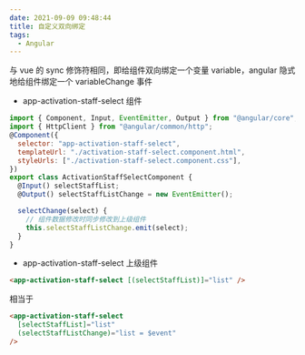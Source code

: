```yaml
---
date: 2021-09-09 09:48:44
title: 自定义双向绑定
tags:
  - Angular
---
```


与 vue 的 sync 修饰符相同，即给组件双向绑定一个变量 variable，angular 隐式地给组件绑定一个 variableChange 事件

- app-activation-staff-select 组件

```js
import { Component, Input, EventEmitter, Output } from "@angular/core";
import { HttpClient } from "@angular/common/http";
@Component({
  selector: "app-activation-staff-select",
  templateUrl: "./activation-staff-select.component.html",
  styleUrls: ["./activation-staff-select.component.css"],
})
export class ActivationStaffSelectComponent {
  @Input() selectStaffList;
  @Output() selectStaffListChange = new EventEmitter();

  selectChange(select) {
    // 组件数据修改时同步修改到上级组件
    this.selectStaffListChange.emit(select);
  }
}
```

- app-activation-staff-select 上级组件

```html
<app-activation-staff-select [(selectStaffList)]="list" />
```

相当于

```html
<app-activation-staff-select
  [selectStaffList]="list"
  (selectStaffListChange)="list = $event"
/>
```
